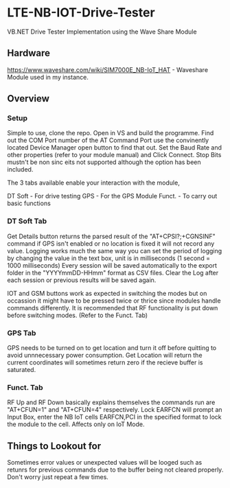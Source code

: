 # LTE-NB-IOT-Drive-Tester
VB.NET Drive Tester Implementation using the Wave Share Module

## Hardware
https://www.waveshare.com/wiki/SIM7000E_NB-IoT_HAT - Waveshare Module used in my instance.

## Overview
### Setup
Simple to use, clone the repo. Open in VS and build the programme. Find out the COM Port number of the AT Command Port use the convinently located Device Manager open button to find that out.
Set the Baud Rate and other properties (refer to your module manual) and Click Connect. Stop Bits mustn't be non sinc eits not supported although the option has been included.

The 3 tabs available enable your interaction with the module,

DT Soft - For drive testing
GPS - For the GPS Module
Funct. - To carry out basic functions

### DT Soft Tab

Get Details button returns the parsed result of the "AT+CPSI?;+CGNSINF" command if GPS isn't enabled or no location is fixed it will not record any value.
Logging works much the same way you can set the period of logging by changing the value in the text box, unit is in milliseconds (1 second = 1000 milliseconds)
Every session will be saved automatically to the export folder in the "YYYYmmDD-HHmm" format as CSV files. Clear the Log after each session or previous results will be saved again.

IOT and GSM buttons work as expected in switching the modes but on occassion it might have to be pressed twice or thrice since modules handle commands differently. It is recommended that RF functionality is put down before switching modes. (Refer to the Funct. Tab)


### GPS Tab
GPS needs to be turned on to get location and turn it off before quitting to avoid unnnecessary power consumption. Get Location will return the current coordinates will sometimes return zero if the recieve buffer is saturated.

### Funct. Tab
RF Up and RF Down basically explains themselves the commands run are "AT+CFUN=1" and "AT+CFUN=4" respectively.
Lock EARFCN will prompt an Input Box, enter the NB IoT cells EARFCN,PCI in the specified format to lock the module to the cell. Affects only on IoT Mode.

## Things to Lookout for
Sometimes error values or unexpected values will be looged such as retunrs for previous commands due to the buffer being not cleared properly. Don't worry just repeat a few times.
